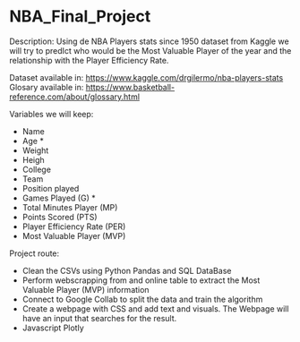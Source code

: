# NBA_Final_Project

Description:
Using de NBA Players stats since 1950 dataset from Kaggle we will try to predIct who would be the Most Valuable Player of the year and the relationship with the Player Efficiency Rate.

Dataset available in: https://www.kaggle.com/drgilermo/nba-players-stats
Glosary available in: https://www.basketball-reference.com/about/glossary.html

Variables we will keep:
- Name
- Age *
- Weight
- Heigh
- College
- Team
- Position played
- Games Played (G) *
- Total Minutes Player (MP)
- Points Scored (PTS)
- Player Efficiency Rate (PER)
- Most Valuable Player (MVP)

Project route:
- Clean the CSVs using Python Pandas and SQL DataBase
- Perform webscrapping from and online table to extract the Most Valuable Player (MVP) information
- Connect to Google Collab to split the data and train the algorithm
- Create a webpage with CSS and add text and visuals. The Webpage will have an input that searches for the result.
- Javascript Plotly





